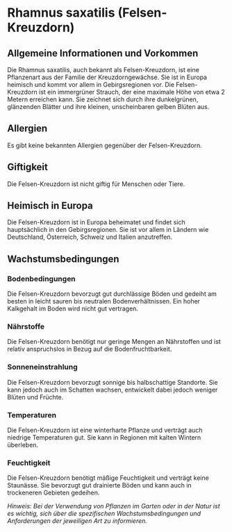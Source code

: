 # Rhamnus saxatilis (Felsen-Kreuzdorn)

## Allgemeine Informationen und Vorkommen
Die Rhamnus saxatilis, auch bekannt als Felsen-Kreuzdorn, ist eine Pflanzenart aus der Familie der Kreuzdorngewächse. Sie ist in Europa heimisch und kommt vor allem in Gebirgsregionen vor. Die Felsen-Kreuzdorn ist ein immergrüner Strauch, der eine maximale Höhe von etwa 2 Metern erreichen kann. Sie zeichnet sich durch ihre dunkelgrünen, glänzenden Blätter und ihre kleinen, unscheinbaren gelben Blüten aus.

## Allergien
Es gibt keine bekannten Allergien gegenüber der Felsen-Kreuzdorn.

## Giftigkeit
Die Felsen-Kreuzdorn ist nicht giftig für Menschen oder Tiere.

## Heimisch in Europa
Die Felsen-Kreuzdorn ist in Europa beheimatet und findet sich hauptsächlich in den Gebirgsregionen. Sie ist vor allem in Ländern wie Deutschland, Österreich, Schweiz und Italien anzutreffen.

## Wachstumsbedingungen
### Bodenbedingungen
Die Felsen-Kreuzdorn bevorzugt gut durchlässige Böden und gedeiht am besten in leicht sauren bis neutralen Bodenverhältnissen. Ein hoher Kalkgehalt im Boden wird nicht gut vertragen.

### Nährstoffe
Die Felsen-Kreuzdorn benötigt nur geringe Mengen an Nährstoffen und ist relativ anspruchslos in Bezug auf die Bodenfruchtbarkeit.

### Sonneneinstrahlung
Die Felsen-Kreuzdorn bevorzugt sonnige bis halbschattige Standorte. Sie kann jedoch auch im Schatten wachsen, entwickelt dabei jedoch weniger Blüten und Früchte.

### Temperaturen
Die Felsen-Kreuzdorn ist eine winterharte Pflanze und verträgt auch niedrige Temperaturen gut. Sie kann in Regionen mit kalten Wintern überleben.

### Feuchtigkeit
Die Felsen-Kreuzdorn benötigt mäßige Feuchtigkeit und verträgt keine Staunässe. Sie bevorzugt gut drainierte Böden und kann auch in trockeneren Gebieten gedeihen.

*Hinweis: Bei der Verwendung von Pflanzen im Garten oder in der Natur ist es wichtig, sich über die spezifischen Wachstumsbedingungen und Anforderungen der jeweiligen Art zu informieren.*

